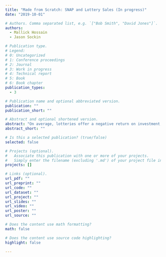 ```yaml
---
title: "Made from Scratch: SNAP and Lottery Sales (In progress)"
date: "2019-10-01"

# Authors. Comma separated list, e.g. `["Bob Smith", "David Jones"]`.
authors:
  - Mallick Hossain
  - Jason Sockin

# Publication type.
# Legend:
# 0: Uncategorized
# 1: Conference proceedings
# 2: Journal
# 3: Work in progress
# 4: Technical report
# 5: Book
# 6: Book chapter
publication_types:
  - 3

# Publication name and optional abbreviated version.
publication: ""
publication_short: ""

# Abstract and optional shortened version.
abstract: "On average, lotteries offer a negative return on investment, yet many billions of dollars are spent playing them. Using new data we construct from administrative data on store-level lottery ticket sales and their eligibility to accept SNAP benefits in Pennsylvania, we document that SNAP-eligible stores account for over 70% of lottery revenues, while making up only 45% of all lottery sellers. Furthermore, we find evidence that county-level lottery sales are positively correlated with disbursement of government transfer programs. Specifically, we find that counties with one percent higher unemployment insurance and SNAP transfers have draw lottery sales that are about 10% higher. Using the 2018–2019 government shutdown that affected SNAP disbursements, we estimate how much households respect the fungibility of money by estimating the pass-through of SNAP benefits to lottery sales."
abstract_short: ""

# Is this a selected publication? (true/false)
selected: false

# Projects (optional).
#   Associate this publication with one or more of your projects.
#   Simply enter the filename (excluding '.md') of your project file in `content/project/`.
projects: []

# Links (optional).
url_pdf: ""
url_preprint: ""
url_code: ""
url_dataset: ""
url_project: ""
url_slides: ""
url_video: ""
url_poster: ""
url_source: ""

# Does the content use math formatting?
math: false

# Does the content use source code highlighting?
highlight: false

---
```

